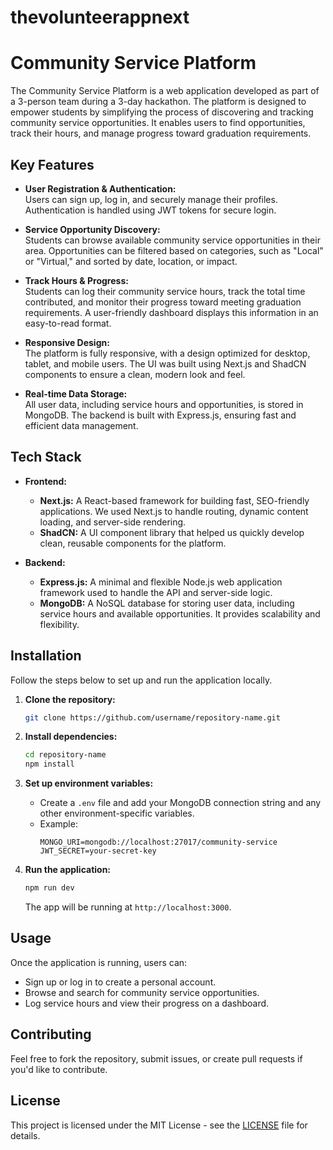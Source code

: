 # thevolunteerappnext
# Community Service Platform

The Community Service Platform is a web application developed as part of a 3-person team during a 3-day hackathon. The platform is designed to empower students by simplifying the process of discovering and tracking community service opportunities. It enables users to find opportunities, track their hours, and manage progress toward graduation requirements.

## Key Features

- **User Registration & Authentication:**  
  Users can sign up, log in, and securely manage their profiles. Authentication is handled using JWT tokens for secure login.

- **Service Opportunity Discovery:**  
  Students can browse available community service opportunities in their area. Opportunities can be filtered based on categories, such as "Local" or "Virtual," and sorted by date, location, or impact.

- **Track Hours & Progress:**  
  Students can log their community service hours, track the total time contributed, and monitor their progress toward meeting graduation requirements. A user-friendly dashboard displays this information in an easy-to-read format.

- **Responsive Design:**  
  The platform is fully responsive, with a design optimized for desktop, tablet, and mobile users. The UI was built using Next.js and ShadCN components to ensure a clean, modern look and feel.

- **Real-time Data Storage:**  
  All user data, including service hours and opportunities, is stored in MongoDB. The backend is built with Express.js, ensuring fast and efficient data management.

## Tech Stack

- **Frontend:**  
  - **Next.js:** A React-based framework for building fast, SEO-friendly applications. We used Next.js to handle routing, dynamic content loading, and server-side rendering.
  - **ShadCN:** A UI component library that helped us quickly develop clean, reusable components for the platform.
  
- **Backend:**  
  - **Express.js:** A minimal and flexible Node.js web application framework used to handle the API and server-side logic.
  - **MongoDB:** A NoSQL database for storing user data, including service hours and available opportunities. It provides scalability and flexibility.

## Installation

Follow the steps below to set up and run the application locally.

1. **Clone the repository:**
    ```bash
    git clone https://github.com/username/repository-name.git
    ```

2. **Install dependencies:**
    ```bash
    cd repository-name
    npm install
    ```

3. **Set up environment variables:**
    - Create a `.env` file and add your MongoDB connection string and any other environment-specific variables.
    - Example:
      ```env
      MONGO_URI=mongodb://localhost:27017/community-service
      JWT_SECRET=your-secret-key
      ```

4. **Run the application:**
    ```bash
    npm run dev
    ```

   The app will be running at `http://localhost:3000`.

## Usage

Once the application is running, users can:

- Sign up or log in to create a personal account.
- Browse and search for community service opportunities.
- Log service hours and view their progress on a dashboard.

## Contributing

Feel free to fork the repository, submit issues, or create pull requests if you'd like to contribute.

## License

This project is licensed under the MIT License - see the [LICENSE](LICENSE) file for details.
